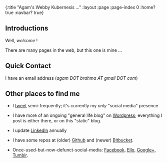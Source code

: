{:title "Agam's Webby Kubernesis ..."
 :layout :page
 :page-index 0
 :home? true
 :navbar? true}

## Introductions

Well, _welcome_ !

There are many pages in the web, but this one is mine ...

## Quick Contact

I have an email address (_agam DOT brahma AT gmail DOT com_)

## Other places to find me

- I [tweet](https://twitter.com/agambrahma) semi-frequently; it's
  currently my _only_ "social media" presence

- I have more of an ongoing "general life blog" on
  [Wordpress](http://abacusnoirform.com); everything I post is either there, or on this "static" blog.

- I update [LinkedIn](https://www.linkedin.com/in/agam-brahma-6433241/) annually

- I have some repos at (older) [Github](https://github.com/agam) and (newer) [Bitbucket](https://bitbucket.org/agambrahma/).

- Once-used-but-now-defunct-social-media: [Facebook](http://www.facebook.com/agambrahma), [Ello](https://ello.co/agamb), [Google+](https://plus.google.com/116824588290880385608/posts), [Tumblr](http://agamposts.tumblr.com/).

